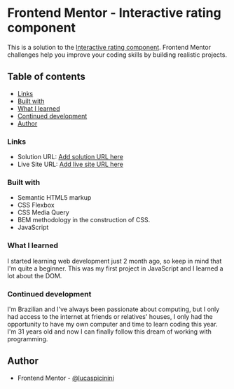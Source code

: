 # Frontend Mentor - Interactive rating component

This is a solution to the [Interactive rating component](https://www.frontendmentor.io/challenges/interactive-rating-component-koxpeBUmI). Frontend Mentor challenges help you improve your coding skills by building realistic projects. 

## Table of contents

  - [Links](#links)
  - [Built with](#built-with)
  - [What I learned](#what-i-learned)
  - [Continued development](#continued-development)
- [Author](#author)

### Links

- Solution URL: [Add solution URL here](https://www.frontendmentor.io/solutions/interactive-component-using-css-and-javascript-aY7bAfT3Fr)
- Live Site URL: [Add live site URL here](https://lucaspicinini.github.io/front-end-mentor-challenges/stats-preview-card-component-main/index.html)

### Built with

- Semantic HTML5 markup
- CSS Flexbox
- CSS Media Query
- BEM methodology in the construction of CSS.
- JavaScript

### What I learned

I started learning web development just 2 month ago, so keep in mind that I'm quite a beginner. This was my first project in JavaScript and I learned a lot about the DOM.

### Continued development

I'm Brazilian and I've always been passionate about computing, but I only had access to the internet at friends or relatives' houses, I only had the opportunity to have my own computer and time to learn coding this year. I'm 31 years old and now I can finally follow this dream of working with programming.

## Author

- Frontend Mentor - [@lucaspicinini](https://www.frontendmentor.io/profile/lucaspicinini)